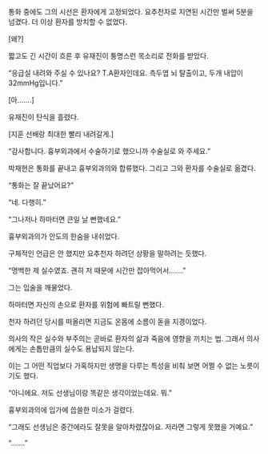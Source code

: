 통화 중에도 그의 시선은 환자에게 고정되었다. 요추천자로 지연된 시간만 벌써 5분을 넘겼다. 더 이상 환자를 방치할 수 없었다.

[왜?]

짧고도 긴 시간이 흐른 후 유재진이 퉁명스런 목소리로 전화를 받았다.

“응급실 내려와 주실 수 있나요? T.A환자인데요. 측두엽 뇌 탈출이고, 두개 내압이 32mmHg입니다.”

[아…….]

유재진이 탄식을 흘렸다.

[지훈 선배랑 최대한 빨리 내려갈게.]

“감사합니다. 흉부외과에서 수술하기로 했으니까 수술실로 와 주세요.”

박재현은 통화를 끝내고 흉부외과의와 합류했다. 그리고 그와 환자를 수술실로 옮겼다.

“통화는 잘 끝났어요?”

“네. 다행히.”

“그나저나 하마터면 큰일 날 뻔했네요.”

흉부외과의가 안도의 한숨을 내쉬었다.

구체적인 언급은 안 했지만 요추천자 하려던 상황을 말하려는 듯했다.

“명백한 제 실수였죠. 괜히 저 때문에 시간만 잡아먹어서…….”

그는 입술을 깨물었다.

하마터면 자신의 손으로 환자를 위험에 빠트릴 뻔했다.

천자 하려던 당시를 떠올리면 지금도 온몸에 소름이 돋을 지경이었다.

의사의 작은 실수와 부주의는 곧바로 환자의 삶과 죽음에 영향을 끼치는 법. 그래서 의사에게는 손톱만큼의 실수도 용납되지 않는다.

이는 그 어떤 직업보다 가혹하지만 생명을 다루는 특성을 비춰 보면 어쩔 수 없는 노릇이기도 했다.

“아니에요. 저도 선생님이랑 똑같은 생각이었는데요. 뭐.”

흉부외과의에 입가에 씁쓸한 미소가 걸렸다.

“그래도 선생님은 중간에라도 잘못을 알아차렸잖아요. 저라면 그렇게 못했을 거예요.”

“…….”